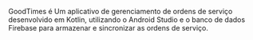 GoodTimes é Um aplicativo de gerenciamento de ordens de serviço desenvolvido em Kotlin, utilizando o Android Studio e o banco de dados Firebase para armazenar e sincronizar as ordens de serviço.
